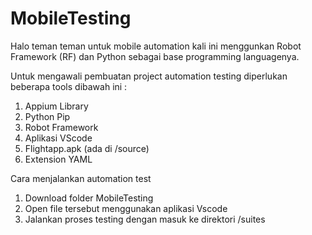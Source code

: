 # MobileTesting

Halo teman teman untuk mobile automation kali ini menggunkan Robot Framework (RF) dan Python sebagai base programming languagenya.

Untuk mengawali pembuatan project automation testing diperlukan beberapa tools dibawah ini :
1. Appium Library
2. Python Pip
3. Robot Framework
4. Aplikasi VScode
5. Flightapp.apk (ada di /source)
6. Extension YAML

Cara menjalankan automation test
1. Download folder MobileTesting
2. Open file tersebut menggunakan aplikasi Vscode
3. Jalankan proses testing dengan masuk ke direktori /suites
